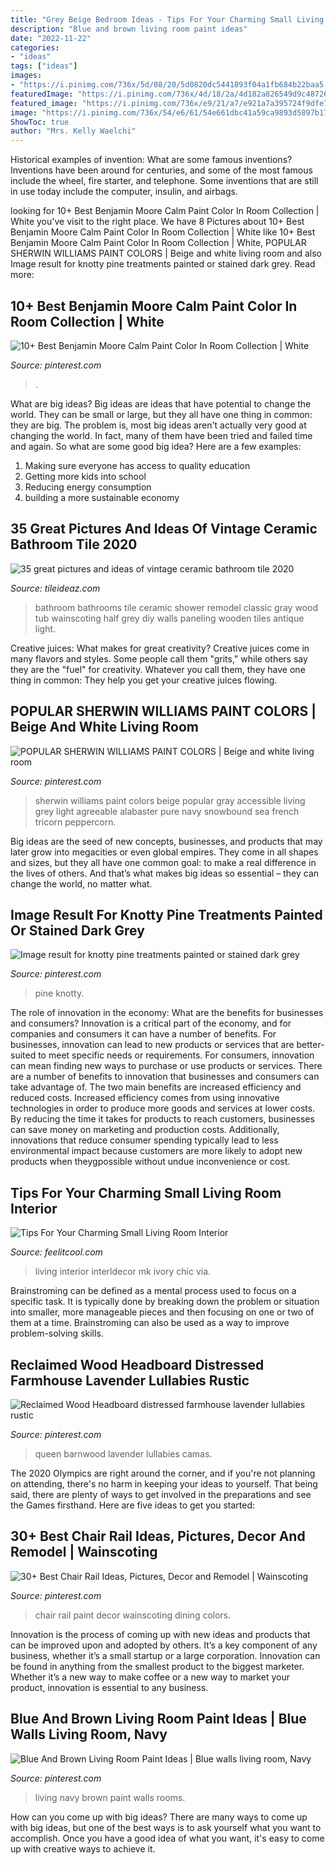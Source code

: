 ```yaml
---
title: "Grey Beige Bedroom Ideas - Tips For Your Charming Small Living Room Interior"
description: "Blue and brown living room paint ideas"
date: "2022-11-22"
categories:
- "ideas"
tags: ["ideas"]
images:
- "https://i.pinimg.com/736x/5d/08/20/5d0820dc5441893f04a1fb684b22baa5.jpg"
featuredImage: "https://i.pinimg.com/736x/4d/18/2a/4d182a826549d9c487269aac4735d63d.jpg"
featured_image: "https://i.pinimg.com/736x/e9/21/a7/e921a7a395724f9dfe7ebe13d2a28dfd.jpg"
image: "https://i.pinimg.com/736x/54/e6/61/54e661dbc41a59ca9893d5897b17f2bb.jpg"
ShowToc: true
author: "Mrs. Kelly Waelchi"
---
```



Historical examples of invention: What are some famous inventions?
Inventions have been around for centuries, and some of the most famous include the wheel, fire starter, and telephone. Some inventions that are still in use today include the computer, insulin, and airbags.

	

		
looking for 10+ Best Benjamin Moore Calm Paint Color In Room Collection | White you've visit to the right place. We have 8 Pictures about 10+ Best Benjamin Moore Calm Paint Color In Room Collection | White like 10+ Best Benjamin Moore Calm Paint Color In Room Collection | White, POPULAR SHERWIN WILLIAMS PAINT COLORS | Beige and white living room and also Image result for knotty pine treatments painted or stained dark grey. Read more:
		
    
## 10+ Best Benjamin Moore Calm Paint Color In Room Collection | White

<img loading=lazy src="https://i.pinimg.com/736x/a9/87/21/a98721faf8df6eae9a42a4ba710ad074.jpg" onerror="this.onerror=null;this.src='https://tse4.mm.bing.net/th?id=OIP.KNZlyg_pcAe5VTKnemRFUgHaLH&amp;pid=15.1';" alt="10+ Best Benjamin Moore Calm Paint Color In Room Collection | White">

_Source: pinterest.com_

>. 

	

What are big ideas?
Big ideas are ideas that have potential to change the world. They can be small or large, but they all have one thing in common: they are big. The problem is, most big ideas aren't actually very good at changing the world. In fact, many of them have been tried and failed time and again. So what are some good big idea? Here are a few examples: 
1. Making sure everyone has access to quality education 
2. Getting more kids into school 
3. Reducing energy consumption 
4. building a more sustainable economy 

    
## 35 Great Pictures And Ideas Of Vintage Ceramic Bathroom Tile 2020

<img loading=lazy src="https://www.tileideaz.com/wp-content/uploads/2015/09/C_Mich075.jpg" onerror="this.onerror=null;this.src='https://tse4.mm.bing.net/th?id=OIP.oxH8vRz2wkRcRemW53m9LAHaLH&amp;pid=15.1';" alt="35 great pictures and ideas of vintage ceramic bathroom tile 2020">

_Source: tileideaz.com_

>bathroom bathrooms tile ceramic shower remodel classic gray wood tub wainscoting half grey diy walls paneling wooden tiles antique light. 

	

Creative juices: What makes for great creativity?
Creative juices come in many flavors and styles. Some people call them "grits," while others say they are the "fuel" for creativity. Whatever you call them, they have one thing in common: They help you get your creative juices flowing.

    
## POPULAR SHERWIN WILLIAMS PAINT COLORS | Beige And White Living Room

<img loading=lazy src="https://i.pinimg.com/736x/54/e6/61/54e661dbc41a59ca9893d5897b17f2bb.jpg" onerror="this.onerror=null;this.src='https://tse1.mm.bing.net/th?id=OIP.nhs32OLDpK1UXDTo0_nQTAHaKD&amp;pid=15.1';" alt="POPULAR SHERWIN WILLIAMS PAINT COLORS | Beige and white living room">

_Source: pinterest.com_

>sherwin williams paint colors beige popular gray accessible living grey light agreeable alabaster pure navy snowbound sea french tricorn peppercorn. 

	

Big ideas are the seed of new concepts, businesses, and products that may later grow into megacities or even global empires. They come in all shapes and sizes, but they all have one common goal: to make a real difference in the lives of others. And that’s what makes big ideas so essential – they can change the world, no matter what.

    
## Image Result For Knotty Pine Treatments Painted Or Stained Dark Grey

<img loading=lazy src="https://i.pinimg.com/736x/e9/21/a7/e921a7a395724f9dfe7ebe13d2a28dfd.jpg" onerror="this.onerror=null;this.src='https://tse4.mm.bing.net/th?id=OIP.ONkKkhNz41XXa2UzkT3KHAAAAA&amp;pid=15.1';" alt="Image result for knotty pine treatments painted or stained dark grey">

_Source: pinterest.com_

>pine knotty. 

	

The role of innovation in the economy: What are the benefits for businesses and consumers?
Innovation is a critical part of the economy, and for companies and consumers it can have a number of benefits. For businesses, innovation can lead to new products or services that are better-suited to meet specific needs or requirements. For consumers, innovation can mean finding new ways to purchase or use products or services.
There are a number of benefits to innovation that businesses and consumers can take advantage of. The two main benefits are increased efficiency and reduced costs. Increased efficiency comes from using innovative technologies in order to produce more goods and services at lower costs. By reducing the time it takes for products to reach customers, businesses can save money on marketing and production costs. Additionally, innovations that reduce consumer spending typically lead to less environmental impact because customers are more likely to adopt new products when theygpossible without undue inconvenience or cost.

    
## Tips For Your Charming Small Living Room Interior

<img loading=lazy src="https://feelitcool.com/wp-content/uploads/2016/10/small-living-room-ideas11.jpg" onerror="this.onerror=null;this.src='https://tse1.mm.bing.net/th?id=OIP.oR1M6uXQYgZqHp5uqv6lLwHaLJ&amp;pid=15.1';" alt="Tips For Your Charming Small Living Room Interior">

_Source: feelitcool.com_

>living interior interldecor mk ivory chic via. 

	

Brainstroming can be defined as a mental process used to focus on a specific task. It is typically done by breaking down the problem or situation into smaller, more manageable pieces and then focusing on one or two of them at a time. Brainstroming can also be used as a way to improve problem-solving skills.

    
## Reclaimed Wood Headboard Distressed Farmhouse Lavender Lullabies Rustic

<img loading=lazy src="https://i.pinimg.com/736x/5d/08/20/5d0820dc5441893f04a1fb684b22baa5.jpg" onerror="this.onerror=null;this.src='https://tse4.mm.bing.net/th?id=OIP._ts1PHUJIjIrjswcKybNfwHaJ3&amp;pid=15.1';" alt="Reclaimed Wood Headboard distressed farmhouse lavender lullabies rustic">

_Source: pinterest.com_

>queen barnwood lavender lullabies camas. 

	

The 2020 Olympics are right around the corner, and if you're not planning on attending, there's no harm in keeping your ideas to yourself. That being said, there are plenty of ways to get involved in the preparations and see the Games firsthand. Here are five ideas to get you started: 

    
## 30+ Best Chair Rail Ideas, Pictures, Decor And Remodel | Wainscoting

<img loading=lazy src="https://i.pinimg.com/736x/4d/18/2a/4d182a826549d9c487269aac4735d63d.jpg" onerror="this.onerror=null;this.src='https://tse2.mm.bing.net/th?id=OIP.3mzzx7ILXuWJdaA3-uPnTQHaKb&amp;pid=15.1';" alt="30+ Best Chair Rail Ideas, Pictures, Decor and Remodel | Wainscoting">

_Source: pinterest.com_

>chair rail paint decor wainscoting dining colors. 

	

Innovation is the process of coming up with new ideas and products that can be improved upon and adopted by others. It’s a key component of any business, whether it’s a small startup or a large corporation. Innovation can be found in anything from the smallest product to the biggest marketer. Whether it’s a new way to make coffee or a new way to market your product, innovation is essential to any business.

    
## Blue And Brown Living Room Paint Ideas | Blue Walls Living Room, Navy

<img loading=lazy src="https://i.pinimg.com/736x/a6/21/83/a621833d8389ed1f927198bc296fd58f.jpg" onerror="this.onerror=null;this.src='https://tse1.mm.bing.net/th?id=OIP.0F0kPER3PUGGv5lM1F_FawHaKE&amp;pid=15.1';" alt="Blue And Brown Living Room Paint Ideas | Blue walls living room, Navy">

_Source: pinterest.com_

>living navy brown paint walls rooms. 

	

How can you come up with big ideas?
There are many ways to come up with big ideas, but one of the best ways is to ask yourself what you want to accomplish. Once you have a good idea of what you want, it's easy to come up with creative ways to achieve it.

